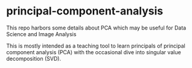 # principal-component-analysis
This repo harbors some details about PCA which may be useful for Data Science and Image Analysis

This is mostly intended as a teaching tool to learn principals of principal component analysis (PCA) with the occasional dive into singular value decomposition (SVD).
